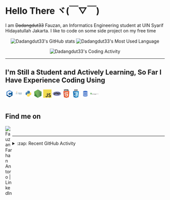 # Hello There ヾ(￣▽￣)
I am ~~Dadangdut33~~ Fauzan, an Informatics Engineering student at UIN Syarif Hidayatullah Jakarta. I like to code on some side project on my
free time<br>

<p align="center">
    <img align="center" width="501px" src="https://github-readme-stats.vercel.app/api?username=Dadangdut33&show_icons=true&count_private=true" alt="Dadangdut33's GitHub stats">
    <img align="center" width="209px" src="https://github-readme-stats.vercel.app/api/top-langs/?username=Dadangdut33&langs_count=8" alt="Dadangdut33's Most Used Language">
</p>
<p align="center">
    <img align="center" src="https://github-readme-stats.vercel.app/api/wakatime?username=Dadangdut33" alt="Dadangdut33's Coding Activity">
</p>

---

## I'm Still a Student and Actively Learning, So Far I Have Experience Coding Using
<div align="left">
    <img align="center" alt="C" width="26px"
        src="https://raw.githubusercontent.com/github/explore/f3e22f0dca2be955676bc70d6214b95b13354ee8/topics/c/c.png" />
    <img align="center" alt="Java" width="26px"
        src="https://raw.githubusercontent.com/github/explore/80688e429a7d4ef2fca1e82350fe8e3517d3494d/topics/java/java.png" />
    <img align="center" alt="Python" width="26px"
        src="https://raw.githubusercontent.com/github/explore/80688e429a7d4ef2fca1e82350fe8e3517d3494d/topics/python/python.png" />
    <img align="center" alt="Node.js" width="26px"
        src="https://raw.githubusercontent.com/github/explore/80688e429a7d4ef2fca1e82350fe8e3517d3494d/topics/nodejs/nodejs.png" />
    <img align="center" alt="JavaScript" width="26px"
        src="https://raw.githubusercontent.com/github/explore/80688e429a7d4ef2fca1e82350fe8e3517d3494d/topics/javascript/javascript.png" />
    <img align="center" alt="PHP" width="26px"
        src="https://raw.githubusercontent.com/github/explore/ccc16358ac4530c6a69b1b80c7223cd2744dea83/topics/php/php.png" />
    <img align="center" alt="HTML5" width="26px"
        src="https://raw.githubusercontent.com/github/explore/80688e429a7d4ef2fca1e82350fe8e3517d3494d/topics/html/html.png" />
    <img align="center" alt="CSS3" width="26px"
        src="https://raw.githubusercontent.com/github/explore/80688e429a7d4ef2fca1e82350fe8e3517d3494d/topics/css/css.png" />
    <img align="center" alt="SQL" width="26px"
        src="https://raw.githubusercontent.com/github/explore/80688e429a7d4ef2fca1e82350fe8e3517d3494d/topics/sql/sql.png" />
    <img align="center" alt="MongoDB" width="26px"
        src="https://raw.githubusercontent.com/github/explore/80688e429a7d4ef2fca1e82350fe8e3517d3494d/topics/mongodb/mongodb.png" />
</div>

<br />

## Find me on

[<img align="left" alt="Fauzan Farhan Antoro | LinkedIn" width="22px"
    src="https://content.linkedin.com/content/dam/me/brand/en-us/brand-home/logos/In-Blue-Logo.png.original.png" />](https://www.linkedin.com/in/fauzan-farhan-antoro/)

<br />

---
<details>
    <summary>:zap: Recent GitHub Activity</summary>
<!--START_SECTION:activity-->
1. 🗣 Commented on [#4](https://github.com/Dadangdut33/Screen-Translate/issues/4) in [Dadangdut33/Screen-Translate](https://github.com/Dadangdut33/Screen-Translate)
<!--END_SECTION:activity-->
</details>